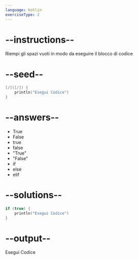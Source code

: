 ```yaml
---
language: kotlin
exerciseType: 2
---
```


# --instructions--

Riempi gli spazi vuoti in modo da eseguire il blocco di codice

# --seed--

```kotlin
[/]([/]) {
    println("Esegui Codice")
}
```

# --answers--

- True
- False
- true
- false
- "True"
- "False"
- if 
- else
- elif

# --solutions--

```kotlin
if (true) {
    println("Esegui Codice")
}
```

# --output--

Esegui Codice
